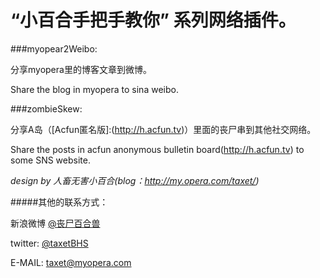 “小百合手把手教你” 系列网络插件。
=================================

###myopear2Weibo:

分享myopera里的博客文章到微博。

Share the blog in myopera to sina weibo.

###zombieSkew:

分享A岛（[Acfun匿名版]:(http://h.acfun.tv)）里面的丧尸串到其他社交网络。

Share the posts in acfun anonymous bulletin board(http://h.acfun.tv) to some SNS website.
>
>
>
_design by 人畜无害小百合(blog：http://my.opera.com/taxet/)_

#####其他的联系方式：

新浪微博 [@丧尸百合兽](http://weibo.com/taxet)

twitter: [@taxetBHS](https://www.twitter.com/taxetBHS)

E-MAIL: taxet@myopera.com
